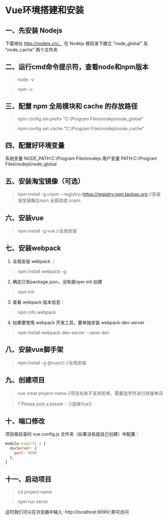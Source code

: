 # Vue环境搭建和安装
## 一、先安装 Nodejs
下载地址 http://nodejs.cn/， 在 Nodejs 根目录下建立 "node_global" 及 "node_cache" 两个文件夹

## 二、运行cmd命令提示符，查看node和npm版本
> node -v

> npm -v

## 三、配置 npm 全局模块和 cache 的存放路径
> npm config set prefix "C:\Program Files\nodejs\node_global"

> npm config set cache "C:\Program Files\nodejs\node_cache"

## 四、配置好环境变量
系统变量 NODE_PATH:C:\Program Files\nodejs
用户变量 PATH:C:\Program Files\nodejs\node_global

## 五、安装淘宝镜像（可选）
> npm install -g cnpm --registry=https://registry.npm.taobao.org  //安装淘宝镜像后npm 全部改成 cnpm 

## 六、安装vue
> npm install -g vue //全局安装

## 七、安装webpack
1. 全局安装 webpack ：
> npm install webpack -g

2. 确定已有package.json，没有就npm init 创建
> npm init

3. 查看 webpack 版本信息：
> npm info webpack

4. 如果要使用 webpack 开发工具，要单独安装 webpack-dev-server
> npm install webpack-dev-server --save-dev

## 八、安装vue脚手架
> npm install -g @vue/cl //全局安装

## 九、创建项目
> vue creat project-name //项目名称不支持驼峰，需要连字符进行拼接单词

> ? Please pick a preset： //选择Vue2

## 十、端口修改
项目根目录的 vue.config.js 文件夹（如果没有就自己创建）中配置：
```js
module.exports = {
  devServer: {
    port: 9090
  },
}
```

## 十一、启动项目
> cd project-name

> npm run serve

这时我们可以在浏览器中输入: http://localhost:9090/ 即可访问
